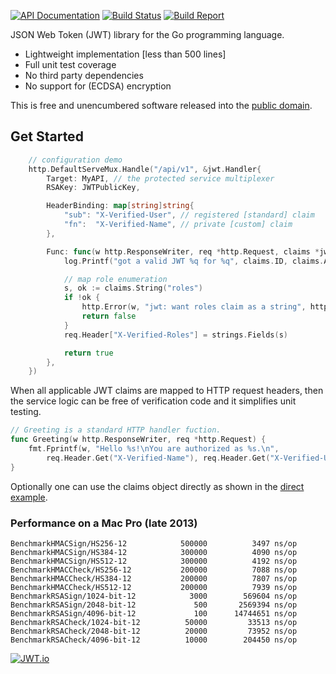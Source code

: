 [![API Documentation](https://godoc.org/github.com/pascaldekloe/jwt?status.svg)](https://godoc.org/github.com/pascaldekloe/jwt)
[![Build Status](https://travis-ci.org/pascaldekloe/jwt.svg?branch=master)](https://travis-ci.org/pascaldekloe/jwt)
[![Build Report](https://cover.run/go/github.com/pascaldekloe/jwt.svg)](https://cover.run/go/github.com/pascaldekloe/jwt)

JSON Web Token (JWT) library for the Go programming language.

* Lightweight implementation [less than 500 lines]
* Full unit test coverage
* No third party dependencies
* No support for (ECDSA) encryption

This is free and unencumbered software released into the
[public domain](https://creativecommons.org/publicdomain/zero/1.0).


## Get Started

```go
	// configuration demo
	http.DefaultServeMux.Handle("/api/v1", &jwt.Handler{
		Target: MyAPI, // the protected service multiplexer
		RSAKey: JWTPublicKey,

		HeaderBinding: map[string]string{
			"sub": "X-Verified-User", // registered [standard] claim
			"fn":  "X-Verified-Name", // private [custom] claim
		},

		Func: func(w http.ResponseWriter, req *http.Request, claims *jwt.Claims) (pass bool) {
			log.Printf("got a valid JWT %q for %q", claims.ID, claims.Audience)

			// map role enumeration
			s, ok := claims.String("roles")
			if !ok {
				http.Error(w, "jwt: want roles claim as a string", http.StatusForbidden)
				return false
			}
			req.Header["X-Verified-Roles"] = strings.Fields(s)

			return true
		},
	})
```

When all applicable JWT claims are mapped to HTTP request headers, then the
service logic can be free of verification code and it simplifies unit testing.

```go
// Greeting is a standard HTTP handler fuction.
func Greeting(w http.ResponseWriter, req *http.Request) {
	fmt.Fprintf(w, "Hello %s!\nYou are authorized as %s.\n",
		req.Header.Get("X-Verified-Name"), req.Header.Get("X-Verified-User"))
}
```

Optionally one can use the claims object directly as shown in the
[direct example](https://godoc.org/github.com/pascaldekloe/jwt#example-Handler--Direct).


### Performance on a Mac Pro (late 2013)

```
BenchmarkHMACSign/HS256-12         	  500000	      3497 ns/op
BenchmarkHMACSign/HS384-12         	  300000	      4090 ns/op
BenchmarkHMACSign/HS512-12         	  300000	      4192 ns/op
BenchmarkHMACCheck/HS256-12        	  200000	      7088 ns/op
BenchmarkHMACCheck/HS384-12        	  200000	      7807 ns/op
BenchmarkHMACCheck/HS512-12        	  200000	      7939 ns/op
BenchmarkRSASign/1024-bit-12       	    3000	    569604 ns/op
BenchmarkRSASign/2048-bit-12       	     500	   2569394 ns/op
BenchmarkRSASign/4096-bit-12       	     100	  14744651 ns/op
BenchmarkRSACheck/1024-bit-12      	   50000	     33513 ns/op
BenchmarkRSACheck/2048-bit-12      	   20000	     73952 ns/op
BenchmarkRSACheck/4096-bit-12      	   10000	    204450 ns/op
```

[![JWT.io](https://jwt.io/img/badge.svg)](https://jwt.io/)
